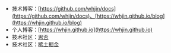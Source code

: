 - 技术博客：[https://github.com/whjin/docs](https://github.com/whjin/docs)、[https://whjin.github.io/blog](https://whjin.github.io/blog)
- 个人博客：[https://whjin.github.io](https://whjin.github.io)
- 技术社区：[思否](https://segmentfault.com/u/whjin)
- 技术社区：[稀土掘金](https://juejin.cn/user/1697301681934519)
